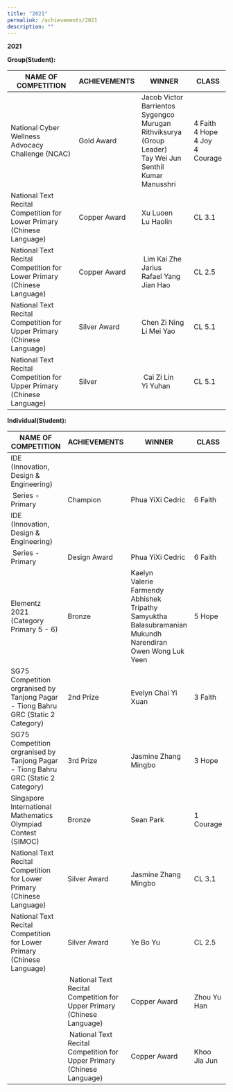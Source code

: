 ```yaml
---
title: "2021"
permalink: /achievements/2021
description: ""
---
```

**2021**

**Group(Student):**


| NAME OF COMPETITION | ACHIEVEMENTS | WINNER | CLASS
| -------- | -------- | -------- | -------- |
| National Cyber Wellness Advocacy Challenge (NCAC)     | Gold Award     | Jacob Victor Barrientos Sygengco<br>Murugan Rithviksurya (Group Leader)  <br>Tay Wei Jun  <br>Senthil Kumar Manusshri     |4 Faith <br>4 Hope  <br>4 Joy  <br>4 Courage
|National Text Recital Competition for Lower Primary (Chinese Language)|Copper Award|Xu Luoen  <br>Lu Haolin| CL 3.1
|National Text Recital Competition for Lower Primary (Chinese Language)|Copper Award| Lim Kai Zhe Jarius  <br>Rafael Yang Jian Hao|CL 2.5
|National Text Recital Competition for Upper Primary (Chinese Language)|Silver Award|Chen Zi Ning  <br>Li Mei Yao| CL 5.1
|National Text Recital Competition for Upper Primary (Chinese Language)|Silver| Cai Zi Lin <br>Yi Yuhan|CL 5.1

**Individual(Student):**


| NAME OF COMPETITION | ACHIEVEMENTS | WINNER | CLASS
| -------- | -------- | -------- | -------- |
|IDE (Innovation, Design & Engineering)  
 Series - Primary|Champion|Phua YiXi Cedric|6 Faith
 |IDE (Innovation, Design & Engineering)  
 Series - Primary|Design Award|Phua YiXi Cedric|6 Faith
 |Elementz 2021 (Category Primary 5 - 6)|Bronze|Kaelyn<br>Valerie Farmendy <br>Abhishek Tripathy  <br>Samyuktha Balasubramanian  <br>Mukundh Narendiran  <br>Owen Wong Luk Yeen|5 Hope
 |SG75 Competition orgranised by Tanjong Pagar - Tiong Bahru GRC (Static 2 Category)|2nd Prize|Evelyn Chai Yi Xuan|3 Faith
 |SG75 Competition orgranised by Tanjong Pagar - Tiong Bahru GRC (Static 2 Category)|3rd Prize|Jasmine Zhang Mingbo|3 Hope
 |Singapore International Mathematics Olympiad Contest (SIMOC)|Bronze| Sean Park| 1 Courage
 |National Text Recital Competition for Lower Primary (Chinese Language)|Silver Award|Jasmine Zhang Mingbo|CL 3.1
  |National Text Recital Competition for Lower Primary (Chinese Language)|Silver Award|Ye Bo Yu | CL 2.5
	| National Text Recital Competition for Upper Primary (Chinese Language)|Copper Award|Zhou Yu Han|CL 4.1
	| National Text Recital Competition for Upper Primary (Chinese Language)|Copper Award|Khoo Jia Jun|CL 5.1